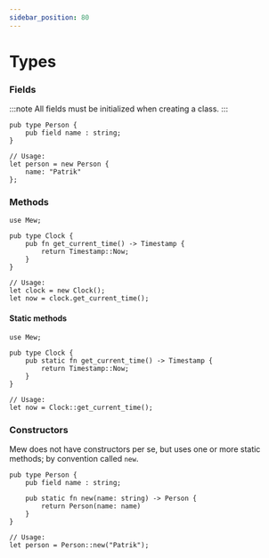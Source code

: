 ```yaml
---
sidebar_position: 80
---
```


# Types

### Fields

:::note
All fields must be initialized when creating a class.
:::

```mew
pub type Person {
    pub field name : string;
}
```

```mew
// Usage:
let person = new Person { 
    name: "Patrik" 
};
```

### Methods

```mew
use Mew;

pub type Clock {
    pub fn get_current_time() -> Timestamp {
        return Timestamp::Now;
    }
}
```

```mew
// Usage:
let clock = new Clock();
let now = clock.get_current_time();
```

#### Static methods

```mew
use Mew;

pub type Clock {
    pub static fn get_current_time() -> Timestamp {
        return Timestamp::Now;
    }
}
```

```mew
// Usage:
let now = Clock::get_current_time();
```

### Constructors

Mew does not have constructors per se, but uses
one or more static methods; by convention called `new`.

```mew
pub type Person {
    pub field name : string;

    pub static fn new(name: string) -> Person {
        return Person(name: name)
    }
}
```

```mew
// Usage:
let person = Person::new("Patrik");
```